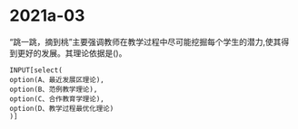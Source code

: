 # 2021a-03
“跳一跳，摘到桃”主要强调教师在教学过程中尽可能挖掘每个学生的潜力,使其得到更好的发展。其理论依据是()。
```meta-bind
INPUT[select(
option(A、最近发展区理论),
option(B、范例教学理论),
option(C、合作教育学理论),
option(D、教学过程最优化理论)
)]
```
